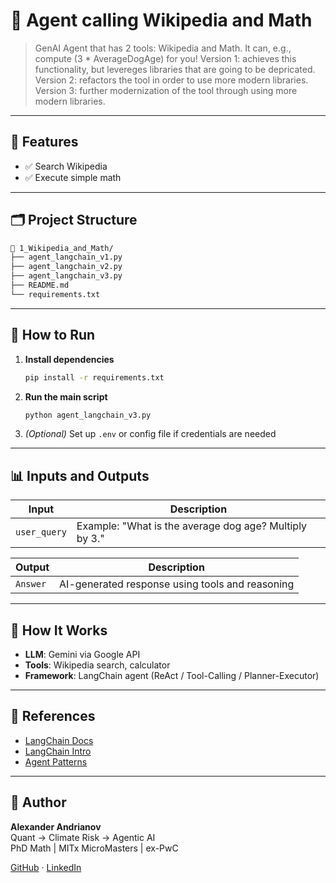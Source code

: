 # 📘 Agent calling Wikipedia and Math

> GenAI Agent that has 2 tools: Wikipedia and Math. It can, e.g., compute (3 * AverageDogAge) for you!
Version 1: achieves this functionality, but levereges libraries that are going to be depricated.
Version 2: refactors the tool in order to use more modern libraries.
Version 3: further modernization of the tool through using more modern libraries.  

---

## 🔧 Features

- ✅ Search Wikipedia
- ✅ Execute simple math

---

## 🗂️ Project Structure

```bash
📁 1_Wikipedia_and_Math/
├── agent_langchain_v1.py
├── agent_langchain_v2.py
├── agent_langchain_v3.py
├── README.md
└── requirements.txt
```

---

## 🚀 How to Run

1. **Install dependencies**
   ```bash
   pip install -r requirements.txt
   ```

2. **Run the main script**
   ```bash
   python agent_langchain_v3.py
   ```

3. *(Optional)* Set up `.env` or config file if credentials are needed

---

## 📊 Inputs and Outputs

| Input | Description |
|-------|-------------|
| `user_query` | Example: "What is the average dog age? Multiply by 3." |

| Output | Description |
|--------|-------------|
| `Answer` | AI-generated response using tools and reasoning |

---

## 🧠 How It Works

- **LLM**: Gemini via Google API
- **Tools**: Wikipedia search, calculator
- **Framework**: LangChain agent (ReAct / Tool-Calling / Planner-Executor)

---

## 📄 References

- [LangChain Docs](https://docs.langchain.com/)
- [LangChain Intro](https://python.langchain.com/docs/get_started/introduction.html)
- [Agent Patterns](https://smith.langchain.com/)

---

## 👨 Author

**Alexander Andrianov**  
Quant → Climate Risk → Agentic AI  
PhD Math | MITx MicroMasters | ex-PwC

[GitHub](https://github.com/AndrianovAL) · [LinkedIn](https://www.linkedin.com/in/alexander--andrianov)
